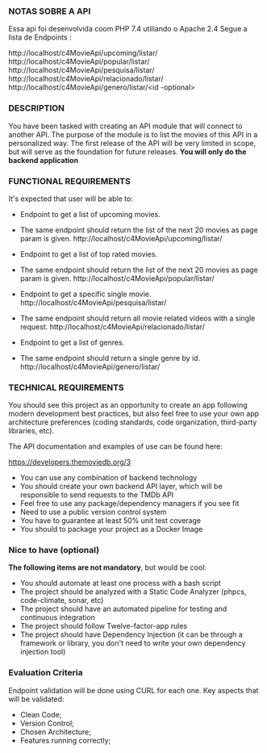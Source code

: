 
### NOTAS SOBRE A API

Essa api foi desenvolvida coom PHP 7.4 utiliando o Apache 2.4
Segue a lista de Endpoints : 

http://localhost/c4MovieApi/upcoming/listar/<pagina>
http://localhost/c4MovieApi/popular/listar/<pagina>
http://localhost/c4MovieApi/pesquisa/listar/<nome do filme>
http://localhost/c4MovieApi/relacionado/listar/<nome do filme>
http://localhost/c4MovieApi/genero/listar/<id -optional>


### DESCRIPTION
You have been tasked with creating an API module that will connect to another API.
The purpose of the module is to list the movies of this API in a personalized way.
The first release of the API will be very limited in scope, but will serve as the foundation for
future releases.
**You will only do the backend application**

### FUNCTIONAL REQUIREMENTS

It's expected that user will be able to:

- Endpoint to get a list of upcoming movies.
- The same endpoint should return the list of the next 20 movies as page param is given.
 http://localhost/c4MovieApi/upcoming/listar/<pagina>

- Endpoint to get a list of top rated movies.
- The same endpoint should return the list of the next 20 movies as page param is given.
  http://localhost/c4MovieApi/popular/listar/<pagina>

- Endpoint to get a specific single movie.
    http://localhost/c4MovieApi/pesquisa/listar/<nome do filme>
    

- The same endpoint should return all movie related videos with a single request.
    http://localhost/c4MovieApi/relacionado/listar/<nome do filme>
 

- Endpoint to get a list of genres.
- The same endpoint should return a single genre by id.
 http://localhost/c4MovieApi/genero/listar/<id optional>

### TECHNICAL REQUIREMENTS

You should see this project as an opportunity to create an app following modern development
best practices, but also feel free to use your own app architecture preferences (coding
standards, code organization, third-party libraries, etc).

The API documentation and examples of use can be found here:

https://developers.themoviedb.org/3

- You can use any combination of backend technology
- You should create your own backend API layer, which will be responsible to send
requests to the TMDb API
- Feel free to use any package/dependency managers if you see fit
- Need to use a public version control system
- You have to guarantee at least 50% unit test coverage
- You should to package your project as a Docker Image

### Nice to have (optional)

**The following items are not mandatory**, but would be cool: 

- You should automate at least one process with a bash script
- The project should be analyzed with a Static Code Analyzer (phpcs, code-climate, sonar, etc)
- The project should have an automated pipeline for testing and continuous integration
- The project should follow Twelve-factor-app rules
- The project should have Dependency Injection (it can be through a framework or library, you don't need to write your own dependency injection tool)

### Evaluation Criteria

Endpoint validation will be done using CURL for each one.
Key aspects that will be validated:

- Clean Code;
- Version Control;
- Chosen Architecture;
- Features running correctly;